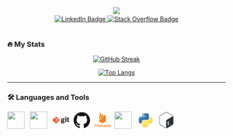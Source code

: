 <div id="header" align="center">
    <img src="https://github.com/kirualex/kirualex/blob/main/back.png?raw=true" height="80"/>
    <div id="badges">
        <a href="https://www.linkedin.com/in/alexis-creuzot/" target="_blank">
            <img src="https://img.shields.io/badge/LinkedIn-blue?style=for-the-badge&logo=linkedin&logoColor=white" alt="LinkedIn Badge"/>
        </a>
        <a href="https://stackoverflow.com/users/421786/alexis-c" target="_blank">
            <img src="https://img.shields.io/badge/Stack%20Overflow-orange?style=for-the-badge&logo=stackoverflow&logoColor=white" alt="Stack Overflow Badge"/>
        </a>
    </div>
    <img src="https://komarev.com/ghpvc/?username=kirualex&style=flat-square&color=blueviolet" alt=""/>
</div>

### :fire: My Stats

<div id="stats" align="center">

[![GitHub Streak](http://github-readme-streak-stats.herokuapp.com?user=kirualex&theme=modern-lilac2&hide_border=true)](https://git.io/streak-stats)

[![Top Langs](https://github-readme-stats.vercel.app/api/top-langs/?username=kirualex&layout=compact&theme=modern-lilac2&hide_border=true)](https://github.com/anuraghazra/github-readme-stats)

</div>

---

### :hammer_and_wrench: Languages and Tools

<img src="https://cdn.jsdelivr.net/gh/devicons/devicon/icons/swift/swift-original-wordmark.svg" width="40" height="40"/>
&nbsp;
<img src="https://cdn.jsdelivr.net/gh/devicons/devicon/icons/xcode/xcode-original.svg" width="40" height="40"/>
&nbsp;
<img src="https://github.com/devicons/devicon/blob/master/icons/git/git-original-wordmark.svg" title="Git" alt="Git" width="40" height="40"/>&nbsp;
<img src="https://github.com/devicons/devicon/blob/master/icons/github/github-original.svg" title="GitHub" alt="GitHub" width="40" height="40"/>&nbsp;
<img src="https://github.com/devicons/devicon/blob/master/icons/firebase/firebase-plain-wordmark.svg" title="Firebase" alt="Firebase" width="40" height="40"/>&nbsp;
<img src="https://cdn.jsdelivr.net/gh/devicons/devicon/icons/apple/apple-original.svg" width="40" height="40"/>
&nbsp;
<img src="https://github.com/devicons/devicon/blob/master/icons/python/python-original.svg" title="Python" alt="Python" width="40" height="40"/>&nbsp;
<img src="https://github.com/devicons/devicon/blob/master/icons/bash/bash-original.svg" title="Bash" alt="Bash" width="40" height="40"/>&nbsp;

